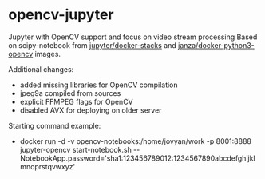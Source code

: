 # opencv-jupyter
Jupyter with OpenCV support and focus on video stream processing
Based on scipy-notebook from [jupyter/docker-stacks](https://github.com/jupyter/docker-stacks) and [janza/docker-python3-opencv](https://github.com/janza/docker-python3-opencv) images.

Additional changes:
- added missing libraries for OpenCV compilation
- jpeg9a compiled from sources
- explicit FFMPEG flags for OpenCV
- disabled AVX for deploying on older server

Starting command example:
- docker run -d -v opencv-notebooks:/home/jovyan/work -p 8001:8888 \
  jupyter-opencv start-notebook.sh --NotebookApp.password='sha1:123456789012:1234567890abcdefghijklmnoprstqvwxyz'
